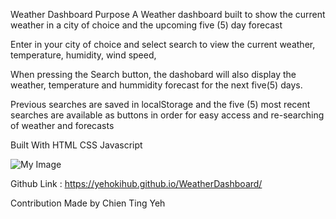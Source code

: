 Weather Dashboard
Purpose
A Weather dashboard built to show the current weather in a city of choice and the upcoming five (5) day forecast

Enter in your city of choice and select search to view the current weather, temperature, humidity, wind speed,

When pressing the Search button, the dashobard will also display the weather, temperature and hummidity forecast for the next five(5) days.

Previous searches are saved in localStorage and the five (5) most recent searches are available as buttons in order for easy access and re-searching of weather and forecasts

Built With
HTML
CSS
Javascript


![My Image](/WeatherDashboard/images/YtSra8a.png)

Github Link : https://yehokihub.github.io/WeatherDashboard/


Contribution
Made by Chien Ting Yeh

